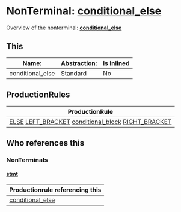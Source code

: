 # NonTerminal: **[conditional_else](./conditional_else.md)**

Overview of the nonterminal: **[conditional_else](./conditional_else.md)**



## This

| Name:                | Abstraction:    | Is Inlined |
| -------------------- | --------------- | ---------- |
| conditional_else | Standard | No |



## ProductionRules

| ProductionRule |
| ---- |
| [ELSE](./../Lexicon/ELSE.md) [LEFT_BRACKET](./../Lexicon/LEFT_BRACKET.md) [conditional_block](./conditional_block.md) [RIGHT_BRACKET](./../Lexicon/RIGHT_BRACKET.md)  |




## Who references this

### NonTerminals


#### [stmt](./../Grammar/stmt.md)

| Productionrule referencing this                      |
| ---------------------------------------------------- |
| [conditional_else](./conditional_else.md)  |




